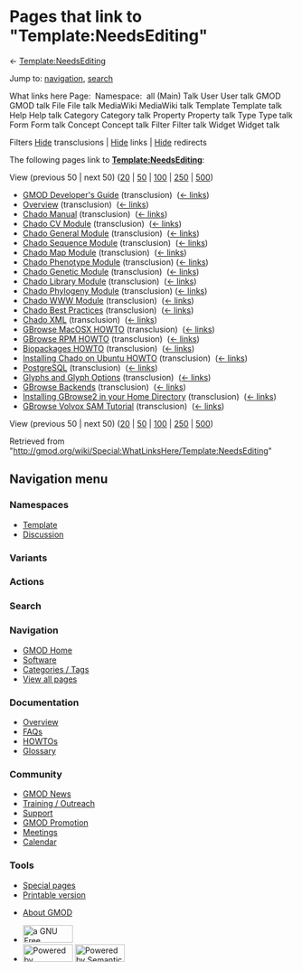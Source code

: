 <div id="mw-page-base" class="noprint">

</div>

<div id="mw-head-base" class="noprint">

</div>

<div id="content" class="mw-body" role="main">

<span id="top"></span>

<div id="mw-js-message" style="display:none;">

</div>



# <span dir="auto">Pages that link to "Template:NeedsEditing"</span>

<div id="bodyContent">

<div id="contentSub">

←
[Template:NeedsEditing](/wiki/Template:NeedsEditing "Template:NeedsEditing")

</div>

<div id="jump-to-nav" class="mw-jump">

Jump to: [navigation](#mw-navigation), [search](#p-search)

</div>

<div id="mw-content-text">

What links here Page:  Namespace:  all (Main) Talk User User talk GMOD
GMOD talk File File talk MediaWiki MediaWiki talk Template Template talk
Help Help talk Category Category talk Property Property talk Type Type
talk Form Form talk Concept Concept talk Filter Filter talk Widget
Widget talk

Filters
[Hide](/mediawiki/index.php?title=Special:WhatLinksHere/Template:NeedsEditing&hidetrans=1 "Special:WhatLinksHere/Template:NeedsEditing")
transclusions \|
[Hide](/mediawiki/index.php?title=Special:WhatLinksHere/Template:NeedsEditing&hidelinks=1 "Special:WhatLinksHere/Template:NeedsEditing")
links \|
[Hide](/mediawiki/index.php?title=Special:WhatLinksHere/Template:NeedsEditing&hideredirs=1 "Special:WhatLinksHere/Template:NeedsEditing")
redirects

The following pages link to
**[Template:NeedsEditing](/wiki/Template:NeedsEditing "Template:NeedsEditing")**:

View (previous 50 \| next 50)
([20](/mediawiki/index.php?title=Special:WhatLinksHere/Template:NeedsEditing&limit=20 "Special:WhatLinksHere/Template:NeedsEditing")
\|
[50](/mediawiki/index.php?title=Special:WhatLinksHere/Template:NeedsEditing&limit=50 "Special:WhatLinksHere/Template:NeedsEditing")
\|
[100](/mediawiki/index.php?title=Special:WhatLinksHere/Template:NeedsEditing&limit=100 "Special:WhatLinksHere/Template:NeedsEditing")
\|
[250](/mediawiki/index.php?title=Special:WhatLinksHere/Template:NeedsEditing&limit=250 "Special:WhatLinksHere/Template:NeedsEditing")
\|
[500](/mediawiki/index.php?title=Special:WhatLinksHere/Template:NeedsEditing&limit=500 "Special:WhatLinksHere/Template:NeedsEditing"))

- [GMOD Developer's
  Guide](/wiki/GMOD_Developer%27s_Guide "GMOD Developer's Guide")
  (transclusion) ‎ <span class="mw-whatlinkshere-tools">([←
  links](/mediawiki/index.php?title=Special:WhatLinksHere&target=GMOD+Developer%27s+Guide "Special:WhatLinksHere"))</span>
- [Overview](/wiki/Overview "Overview") (transclusion) ‎
  <span class="mw-whatlinkshere-tools">([←
  links](/mediawiki/index.php?title=Special:WhatLinksHere&target=Overview "Special:WhatLinksHere"))</span>
- [Chado Manual](/wiki/Chado_Manual "Chado Manual") (transclusion) ‎
  <span class="mw-whatlinkshere-tools">([←
  links](/mediawiki/index.php?title=Special:WhatLinksHere&target=Chado+Manual "Special:WhatLinksHere"))</span>
- [Chado CV Module](/wiki/Chado_CV_Module "Chado CV Module")
  (transclusion) ‎ <span class="mw-whatlinkshere-tools">([←
  links](/mediawiki/index.php?title=Special:WhatLinksHere&target=Chado+CV+Module "Special:WhatLinksHere"))</span>
- [Chado General
  Module](/wiki/Chado_General_Module "Chado General Module")
  (transclusion) ‎ <span class="mw-whatlinkshere-tools">([←
  links](/mediawiki/index.php?title=Special:WhatLinksHere&target=Chado+General+Module "Special:WhatLinksHere"))</span>
- [Chado Sequence
  Module](/wiki/Chado_Sequence_Module "Chado Sequence Module")
  (transclusion) ‎ <span class="mw-whatlinkshere-tools">([←
  links](/mediawiki/index.php?title=Special:WhatLinksHere&target=Chado+Sequence+Module "Special:WhatLinksHere"))</span>
- [Chado Map Module](/wiki/Chado_Map_Module "Chado Map Module")
  (transclusion) ‎ <span class="mw-whatlinkshere-tools">([←
  links](/mediawiki/index.php?title=Special:WhatLinksHere&target=Chado+Map+Module "Special:WhatLinksHere"))</span>
- [Chado Phenotype
  Module](/wiki/Chado_Phenotype_Module "Chado Phenotype Module")
  (transclusion) ‎ <span class="mw-whatlinkshere-tools">([←
  links](/mediawiki/index.php?title=Special:WhatLinksHere&target=Chado+Phenotype+Module "Special:WhatLinksHere"))</span>
- [Chado Genetic
  Module](/wiki/Chado_Genetic_Module "Chado Genetic Module")
  (transclusion) ‎ <span class="mw-whatlinkshere-tools">([←
  links](/mediawiki/index.php?title=Special:WhatLinksHere&target=Chado+Genetic+Module "Special:WhatLinksHere"))</span>
- [Chado Library
  Module](/wiki/Chado_Library_Module "Chado Library Module")
  (transclusion) ‎ <span class="mw-whatlinkshere-tools">([←
  links](/mediawiki/index.php?title=Special:WhatLinksHere&target=Chado+Library+Module "Special:WhatLinksHere"))</span>
- [Chado Phylogeny
  Module](/wiki/Chado_Phylogeny_Module "Chado Phylogeny Module")
  (transclusion) ‎ <span class="mw-whatlinkshere-tools">([←
  links](/mediawiki/index.php?title=Special:WhatLinksHere&target=Chado+Phylogeny+Module "Special:WhatLinksHere"))</span>
- [Chado WWW Module](/wiki/Chado_WWW_Module "Chado WWW Module")
  (transclusion) ‎ <span class="mw-whatlinkshere-tools">([←
  links](/mediawiki/index.php?title=Special:WhatLinksHere&target=Chado+WWW+Module "Special:WhatLinksHere"))</span>
- [Chado Best
  Practices](/wiki/Chado_Best_Practices "Chado Best Practices")
  (transclusion) ‎ <span class="mw-whatlinkshere-tools">([←
  links](/mediawiki/index.php?title=Special:WhatLinksHere&target=Chado+Best+Practices "Special:WhatLinksHere"))</span>
- [Chado XML](/wiki/Chado_XML "Chado XML") (transclusion) ‎
  <span class="mw-whatlinkshere-tools">([←
  links](/mediawiki/index.php?title=Special:WhatLinksHere&target=Chado+XML "Special:WhatLinksHere"))</span>
- [GBrowse MacOSX
  HOWTO](/wiki/GBrowse_MacOSX_HOWTO "GBrowse MacOSX HOWTO")
  (transclusion) ‎ <span class="mw-whatlinkshere-tools">([←
  links](/mediawiki/index.php?title=Special:WhatLinksHere&target=GBrowse+MacOSX+HOWTO "Special:WhatLinksHere"))</span>
- [GBrowse RPM HOWTO](/wiki/GBrowse_RPM_HOWTO "GBrowse RPM HOWTO")
  (transclusion) ‎ <span class="mw-whatlinkshere-tools">([←
  links](/mediawiki/index.php?title=Special:WhatLinksHere&target=GBrowse+RPM+HOWTO "Special:WhatLinksHere"))</span>
- [Biopackages HOWTO](/wiki/Biopackages_HOWTO "Biopackages HOWTO")
  (transclusion) ‎ <span class="mw-whatlinkshere-tools">([←
  links](/mediawiki/index.php?title=Special:WhatLinksHere&target=Biopackages+HOWTO "Special:WhatLinksHere"))</span>
- [Installing Chado on Ubuntu
  HOWTO](/wiki/Installing_Chado_on_Ubuntu_HOWTO "Installing Chado on Ubuntu HOWTO")
  (transclusion) ‎ <span class="mw-whatlinkshere-tools">([←
  links](/mediawiki/index.php?title=Special:WhatLinksHere&target=Installing+Chado+on+Ubuntu+HOWTO "Special:WhatLinksHere"))</span>
- [PostgreSQL](/wiki/PostgreSQL "PostgreSQL") (transclusion) ‎
  <span class="mw-whatlinkshere-tools">([←
  links](/mediawiki/index.php?title=Special:WhatLinksHere&target=PostgreSQL "Special:WhatLinksHere"))</span>
- [Glyphs and Glyph
  Options](/wiki/Glyphs_and_Glyph_Options "Glyphs and Glyph Options")
  (transclusion) ‎ <span class="mw-whatlinkshere-tools">([←
  links](/mediawiki/index.php?title=Special:WhatLinksHere&target=Glyphs+and+Glyph+Options "Special:WhatLinksHere"))</span>
- [GBrowse Backends](/wiki/GBrowse_Backends "GBrowse Backends")
  (transclusion) ‎ <span class="mw-whatlinkshere-tools">([←
  links](/mediawiki/index.php?title=Special:WhatLinksHere&target=GBrowse+Backends "Special:WhatLinksHere"))</span>
- [Installing GBrowse2 in your Home
  Directory](/wiki/Installing_GBrowse2_in_your_Home_Directory "Installing GBrowse2 in your Home Directory")
  (transclusion) ‎ <span class="mw-whatlinkshere-tools">([←
  links](/mediawiki/index.php?title=Special:WhatLinksHere&target=Installing+GBrowse2+in+your+Home+Directory "Special:WhatLinksHere"))</span>
- [GBrowse Volvox SAM
  Tutorial](/wiki/GBrowse_Volvox_SAM_Tutorial "GBrowse Volvox SAM Tutorial")
  (transclusion) ‎ <span class="mw-whatlinkshere-tools">([←
  links](/mediawiki/index.php?title=Special:WhatLinksHere&target=GBrowse+Volvox+SAM+Tutorial "Special:WhatLinksHere"))</span>

View (previous 50 \| next 50)
([20](/mediawiki/index.php?title=Special:WhatLinksHere/Template:NeedsEditing&limit=20 "Special:WhatLinksHere/Template:NeedsEditing")
\|
[50](/mediawiki/index.php?title=Special:WhatLinksHere/Template:NeedsEditing&limit=50 "Special:WhatLinksHere/Template:NeedsEditing")
\|
[100](/mediawiki/index.php?title=Special:WhatLinksHere/Template:NeedsEditing&limit=100 "Special:WhatLinksHere/Template:NeedsEditing")
\|
[250](/mediawiki/index.php?title=Special:WhatLinksHere/Template:NeedsEditing&limit=250 "Special:WhatLinksHere/Template:NeedsEditing")
\|
[500](/mediawiki/index.php?title=Special:WhatLinksHere/Template:NeedsEditing&limit=500 "Special:WhatLinksHere/Template:NeedsEditing"))

</div>

<div class="printfooter">

Retrieved from
"<http://gmod.org/wiki/Special:WhatLinksHere/Template:NeedsEditing>"

</div>

<div id="catlinks" class="catlinks catlinks-allhidden">

</div>

<div class="visualClear">

</div>

</div>

</div>

<div id="mw-navigation">

## Navigation menu

<div id="mw-head">



<div id="left-navigation">

<div id="p-namespaces" class="vectorTabs" role="navigation"
aria-labelledby="p-namespaces-label">

### Namespaces

- <span id="ca-nstab-template"><a href="/wiki/Template:NeedsEditing" accesskey="c"
  title="View the template [c]">Template</a></span>
- <span id="ca-talk"><a
  href="/mediawiki/index.php?title=Template_talk:NeedsEditing&amp;action=edit&amp;redlink=1"
  accesskey="t"
  title="Discussion about the content page [t]">Discussion</a></span>

</div>

<div id="p-variants" class="vectorMenu emptyPortlet" role="navigation"
aria-labelledby="p-variants-label">

### 

### Variants[](#)

<div class="menu">

</div>

</div>

</div>

<div id="right-navigation">



<div id="p-cactions" class="vectorMenu emptyPortlet" role="navigation"
aria-labelledby="p-cactions-label">

### Actions[](#)

<div class="menu">

</div>

</div>

<div id="p-search" role="search">

### Search

<div id="simpleSearch">

</div>

</div>

</div>

</div>

<div id="mw-panel">

<div id="p-logo" role="banner">

<a href="/wiki/Main_Page"
style="background-image: url(http://gmod.org/images/GMOD-cogs.png);"
title="Visit the main page"></a>

</div>

<div id="p-Navigation" class="portal" role="navigation"
aria-labelledby="p-Navigation-label">

### Navigation

<div class="body">

- <span id="n-GMOD-Home">[GMOD Home](/wiki/Main_Page)</span>
- <span id="n-Software">[Software](/wiki/GMOD_Components)</span>
- <span id="n-Categories-.2F-Tags">[Categories /
  Tags](/wiki/Categories)</span>
- <span id="n-View-all-pages">[View all
  pages](/wiki/Special:AllPages)</span>

</div>

</div>

<div id="p-Documentation" class="portal" role="navigation"
aria-labelledby="p-Documentation-label">

### Documentation

<div class="body">

- <span id="n-Overview">[Overview](/wiki/Overview)</span>
- <span id="n-FAQs">[FAQs](/wiki/Category:FAQ)</span>
- <span id="n-HOWTOs">[HOWTOs](/wiki/Category:HOWTO)</span>
- <span id="n-Glossary">[Glossary](/wiki/Glossary)</span>

</div>

</div>

<div id="p-Community" class="portal" role="navigation"
aria-labelledby="p-Community-label">

### Community

<div class="body">

- <span id="n-GMOD-News">[GMOD News](/wiki/GMOD_News)</span>
- <span id="n-Training-.2F-Outreach">[Training /
  Outreach](/wiki/Training_and_Outreach)</span>
- <span id="n-Support">[Support](/wiki/Support)</span>
- <span id="n-GMOD-Promotion">[GMOD
  Promotion](/wiki/GMOD_Promotion)</span>
- <span id="n-Meetings">[Meetings](/wiki/Meetings)</span>
- <span id="n-Calendar">[Calendar](/wiki/Calendar)</span>

</div>

</div>

<div id="p-tb" class="portal" role="navigation"
aria-labelledby="p-tb-label">

### Tools

<div class="body">

- <span id="t-specialpages"><a href="/wiki/Special:SpecialPages" accesskey="q"
  title="A list of all special pages [q]">Special pages</a></span>
- <span id="t-print"><a
  href="/mediawiki/index.php?title=Special:WhatLinksHere/Template:NeedsEditing&amp;printable=yes"
  rel="alternate" accesskey="p"
  title="Printable version of this page [p]">Printable version</a></span>

</div>

</div>

</div>

</div>

<div id="footer" role="contentinfo">

- <span id="footer-places-about">[About
  GMOD](/wiki/GMOD:About "GMOD:About")</span>

<!-- -->

- <span id="footer-copyrightico">[<img src="http://www.gnu.org/graphics/gfdl-logo-small.png" width="88"
  height="31" alt="a GNU Free Documentation License" />](http://www.gnu.org/licenses/fdl-1.3.html)</span>
- <span id="footer-poweredbyico">[<img src="/mediawiki/skins/common/images/poweredby_mediawiki_88x31.png"
  width="88" height="31" alt="Powered by MediaWiki" />](//www.mediawiki.org/)
  [<img
  src="/mediawiki/extensions/SemanticMediaWiki/includes/../resources/images/smw_button.png"
  width="88" height="31" alt="Powered by Semantic MediaWiki" />](https://www.semantic-mediawiki.org/wiki/Semantic_MediaWiki)</span>

<div style="clear:both">

</div>

</div>
